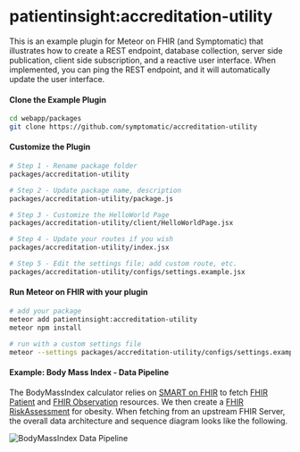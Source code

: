 # patientinsight:accreditation-utility

This is an example plugin for Meteor on FHIR (and Symptomatic) that illustrates how to create a REST endpoint, database collection, server side publication, client side subscription, and a reactive user interface.  When implemented, you can ping the REST endpoint, and it will automatically update the user interface.  


#### Clone the Example Plugin      

```bash
cd webapp/packages
git clone https://github.com/symptomatic/accreditation-utility  
```

#### Customize the Plugin      

```bash
# Step 1 - Rename package folder
packages/accreditation-utility

# Step 2 - Update package name, description
packages/accreditation-utility/package.js

# Step 3 - Customize the HelloWorld Page
packages/accreditation-utility/client/HelloWorldPage.jsx

# Step 4 - Update your routes if you wish
packages/accreditation-utility/index.jsx

# Step 5 - Edit the settings file; add custom route, etc.
packages/accreditation-utility/configs/settings.example.jsx
```


#### Run Meteor on FHIR with your plugin  

```bash
# add your package
meteor add patientinsight:accreditation-utility
meteor npm install

# run with a custom settings file
meteor --settings packages/accreditation-utility/configs/settings.example.json
```

#### Example: Body Mass Index - Data Pipeline  

The BodyMassIndex calculator relies on [SMART on FHIR](http://docs.smarthealthit.org/) to fetch [FHIR Patient](https://www.hl7.org/fhir/patient.html) and [FHIR Observation](https://www.hl7.org/fhir/observation.html) resources.  We then create a [FHIR RiskAssessment](https://www.hl7.org/fhir/riskassessment.html) for obesity.  When fetching from an upstream FHIR Server, the overall data architecture and sequence diagram looks like the following.

![BodyMassIndex Data Pipeline](https://raw.githubusercontent.com/symptomatic/accreditation-utility/master/assets/Body%20Mass%20Index%20Calculator%20Plugin%20-%20New%20Page.png)  
